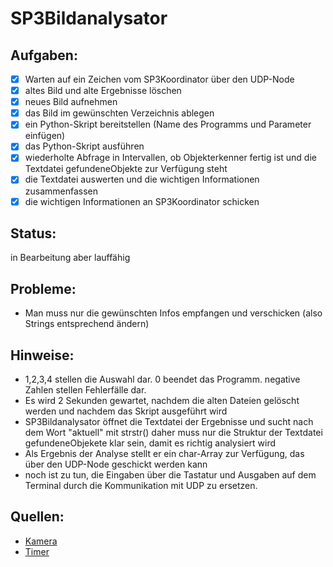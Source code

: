 # SP3Bildanalysator

## Aufgaben:
- [x] Warten auf ein Zeichen vom SP3Koordinator über den UDP-Node
- [x] altes Bild und alte Ergebnisse löschen
- [x] neues Bild aufnehmen
- [x] das Bild im gewünschten Verzeichnis ablegen
- [x] ein Python-Skript bereitstellen (Name des Programms und Parameter einfügen)
- [x] das Python-Skript ausführen
- [x] wiederholte Abfrage in Intervallen, ob Objekterkenner fertig ist und die Textdatei gefundeneObjekte zur Verfügung steht
- [x] die Textdatei auswerten und die wichtigen Informationen zusammenfassen
- [x] die wichtigen Informationen an SP3Koordinator schicken

## Status:
in Bearbeitung aber lauffähig

## Probleme:
- Man muss nur die gewünschten Infos empfangen und verschicken (also Strings entsprechend ändern)

## Hinweise:
- 1,2,3,4 stellen die Auswahl dar. 0 beendet das Programm. negative Zahlen stellen Fehlerfälle dar.
- Es wird 2 Sekunden gewartet, nachdem die alten Dateien gelöscht werden und nachdem das Skript ausgeführt wird
- SP3Bildanalysator öffnet die Textdatei der Ergebnisse und sucht nach dem Wort "aktuell" mit strstr()
daher muss nur die Struktur der Textdatei gefundeneObjekete klar sein, damit es richtig analysiert wird
- Als Ergebnis der Analyse stellt er ein char-Array zur Verfügung, das über den UDP-Node geschickt werden kann
- noch ist zu tun, die Eingaben über die Tastatur und Ausgaben auf dem Terminal durch die Kommunikation mit UDP zu ersetzen.

## Quellen:
- [Kamera](https://www.opencv-srf.com/2010/09/object-detection-using-color-seperation.html)
- [Timer](https://stackoverflow.com/questions/4184468/sleep-for-milliseconds)
